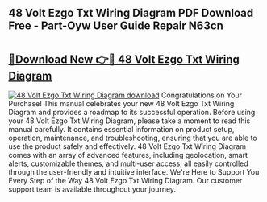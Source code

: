 ## 48 Volt Ezgo Txt Wiring Diagram PDF Download Free - Part-Oyw User Guide Repair N63cn

# <h2><a href="http://dft6m2.blite.top/?on=48+Volt+Ezgo+Txt+Wiring+Diagram">🔗Download New 👉🔴 48 Volt Ezgo Txt Wiring Diagram</a></h2>

[![48 Volt Ezgo Txt Wiring Diagram download](https://i.imgur.com/lujVjoI.png)](http://dft6m2.blite.top/?on=48+Volt+Ezgo+Txt+Wiring+Diagram)
Congratulations on Your Purchase! This manual celebrates your new 48 Volt Ezgo Txt Wiring Diagram and provides a roadmap to its successful operation. Before using your 48 Volt Ezgo Txt Wiring Diagram, please take a moment to read this manual carefully. It contains essential information on product setup, operation, maintenance, and troubleshooting, ensuring that you are able to use the product safely and effectively. 48 Volt Ezgo Txt Wiring Diagram comes with an array of advanced features, including geolocation, smart alerts, customizable themes, and multi-user access, all easily controlled through the user-friendly and intuitive interface. We're Here to Support You Every Step of the Way 48 Volt Ezgo Txt Wiring Diagram. Our customer support team is available throughout your journey.
